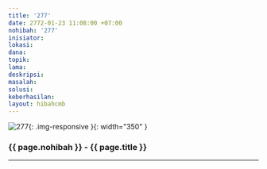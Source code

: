 ```yaml
---
title: '277'
date: 2772-01-23 11:08:00 +07:00
nohibah: '277'
inisiator:
lokasi:
dana:
topik:
lama:
deskripsi:
masalah:
solusi:
keberhasilan:
layout: hibahcmb
---
```


![277](/static/img/hibahcmb/277.png){: .img-responsive }{: width="350" }

### {{ page.nohibah }} - {{ page.title }}

---
